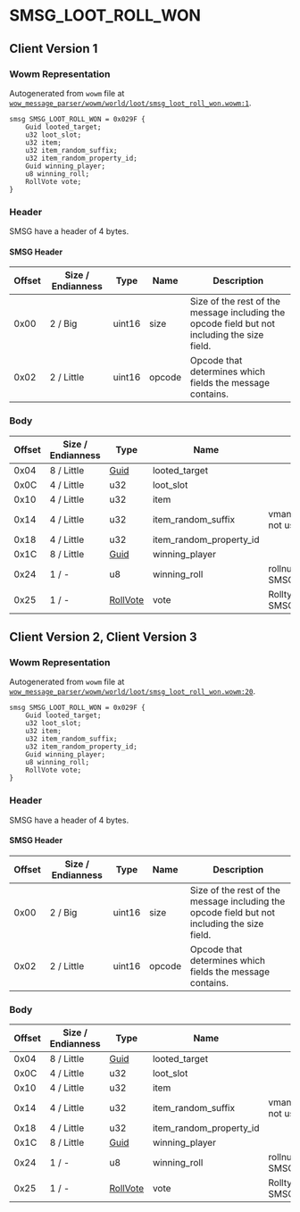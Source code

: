 # SMSG_LOOT_ROLL_WON

## Client Version 1

### Wowm Representation

Autogenerated from `wowm` file at [`wow_message_parser/wowm/world/loot/smsg_loot_roll_won.wowm:1`](https://github.com/gtker/wow_messages/tree/main/wow_message_parser/wowm/world/loot/smsg_loot_roll_won.wowm#L1).
```rust,ignore
smsg SMSG_LOOT_ROLL_WON = 0x029F {
    Guid looted_target;
    u32 loot_slot;
    u32 item;
    u32 item_random_suffix;
    u32 item_random_property_id;
    Guid winning_player;
    u8 winning_roll;
    RollVote vote;
}
```
### Header

SMSG have a header of 4 bytes.

#### SMSG Header

| Offset | Size / Endianness | Type   | Name   | Description |
| ------ | ----------------- | ------ | ------ | ----------- |
| 0x00   | 2 / Big           | uint16 | size   | Size of the rest of the message including the opcode field but not including the size field.|
| 0x02   | 2 / Little        | uint16 | opcode | Opcode that determines which fields the message contains.|

### Body

| Offset | Size / Endianness | Type | Name | Comment |
| ------ | ----------------- | ---- | ---- | ------- |
| 0x04 | 8 / Little | [Guid](../types/packed-guid.md) | looted_target |  |
| 0x0C | 4 / Little | u32 | loot_slot |  |
| 0x10 | 4 / Little | u32 | item |  |
| 0x14 | 4 / Little | u32 | item_random_suffix | vmangos/mangoszero: not used ? |
| 0x18 | 4 / Little | u32 | item_random_property_id |  |
| 0x1C | 8 / Little | [Guid](../types/packed-guid.md) | winning_player |  |
| 0x24 | 1 / - | u8 | winning_roll | rollnumber related to SMSG_LOOT_ROLL |
| 0x25 | 1 / - | [RollVote](rollvote.md) | vote | Rolltype related to SMSG_LOOT_ROLL |

## Client Version 2, Client Version 3

### Wowm Representation

Autogenerated from `wowm` file at [`wow_message_parser/wowm/world/loot/smsg_loot_roll_won.wowm:20`](https://github.com/gtker/wow_messages/tree/main/wow_message_parser/wowm/world/loot/smsg_loot_roll_won.wowm#L20).
```rust,ignore
smsg SMSG_LOOT_ROLL_WON = 0x029F {
    Guid looted_target;
    u32 loot_slot;
    u32 item;
    u32 item_random_suffix;
    u32 item_random_property_id;
    Guid winning_player;
    u8 winning_roll;
    RollVote vote;
}
```
### Header

SMSG have a header of 4 bytes.

#### SMSG Header

| Offset | Size / Endianness | Type   | Name   | Description |
| ------ | ----------------- | ------ | ------ | ----------- |
| 0x00   | 2 / Big           | uint16 | size   | Size of the rest of the message including the opcode field but not including the size field.|
| 0x02   | 2 / Little        | uint16 | opcode | Opcode that determines which fields the message contains.|

### Body

| Offset | Size / Endianness | Type | Name | Comment |
| ------ | ----------------- | ---- | ---- | ------- |
| 0x04 | 8 / Little | [Guid](../types/packed-guid.md) | looted_target |  |
| 0x0C | 4 / Little | u32 | loot_slot |  |
| 0x10 | 4 / Little | u32 | item |  |
| 0x14 | 4 / Little | u32 | item_random_suffix | vmangos/mangoszero: not used ? |
| 0x18 | 4 / Little | u32 | item_random_property_id |  |
| 0x1C | 8 / Little | [Guid](../types/packed-guid.md) | winning_player |  |
| 0x24 | 1 / - | u8 | winning_roll | rollnumber related to SMSG_LOOT_ROLL |
| 0x25 | 1 / - | [RollVote](rollvote.md) | vote | Rolltype related to SMSG_LOOT_ROLL |

